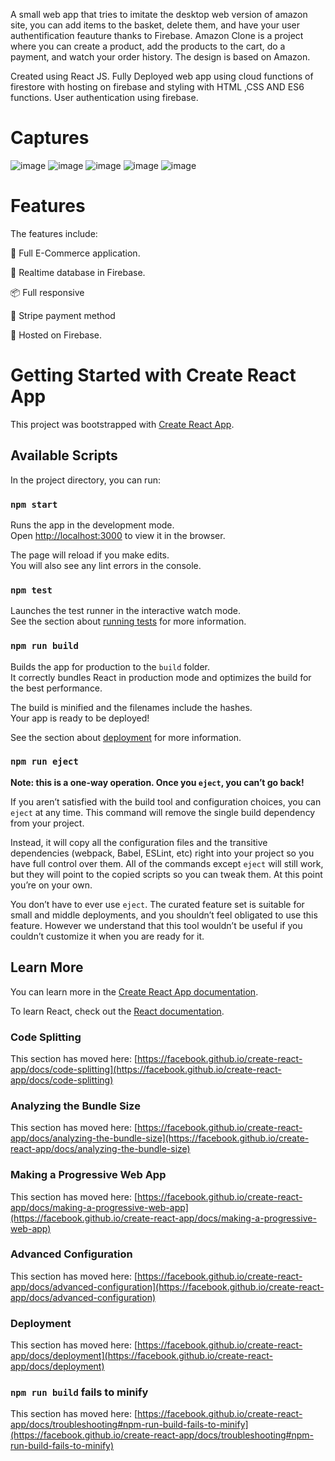 A small web app that tries to imitate the desktop web version of amazon site, you can add items to the basket, delete them, and have your user authentification feauture thanks to Firebase.
Amazon Clone is a project where you can create a product, add the products to the cart, do a payment, and watch your order history.
The design is based on Amazon.

Created using React JS.
Fully Deployed web app using cloud functions of firestore with hosting on firebase and styling with HTML ,CSS AND ES6 functions.
User authentication using firebase.

# Captures
![image](https://user-images.githubusercontent.com/83093603/116290472-1c40f080-a7b1-11eb-8aeb-ea9b887c2ec1.png)
![image](https://user-images.githubusercontent.com/83093603/116290546-324eb100-a7b1-11eb-8c7e-803f8a1560a8.png)
![image](https://user-images.githubusercontent.com/83093603/116290590-42ff2700-a7b1-11eb-853a-7521dfd34f1e.png)
![image](https://user-images.githubusercontent.com/83093603/116290628-4db9bc00-a7b1-11eb-9669-f4bafa6f27eb.png)
![image](https://user-images.githubusercontent.com/83093603/116290726-675b0380-a7b1-11eb-8dfe-7645ce998da8.png)

# Features
The features include:

📝 Full E-Commerce application.

📡 Realtime database in Firebase.

📦 Full responsive

💬 Stripe payment method

📡 Hosted on Firebase.

# Getting Started with Create React App

This project was bootstrapped with [Create React App](https://github.com/facebook/create-react-app).

## Available Scripts

In the project directory, you can run:

### `npm start`

Runs the app in the development mode.\
Open [http://localhost:3000](http://localhost:3000) to view it in the browser.

The page will reload if you make edits.\
You will also see any lint errors in the console.

### `npm test`

Launches the test runner in the interactive watch mode.\
See the section about [running tests](https://facebook.github.io/create-react-app/docs/running-tests) for more information.

### `npm run build`

Builds the app for production to the `build` folder.\
It correctly bundles React in production mode and optimizes the build for the best performance.

The build is minified and the filenames include the hashes.\
Your app is ready to be deployed!

See the section about [deployment](https://facebook.github.io/create-react-app/docs/deployment) for more information.

### `npm run eject`

**Note: this is a one-way operation. Once you `eject`, you can’t go back!**

If you aren’t satisfied with the build tool and configuration choices, you can `eject` at any time. This command will remove the single build dependency from your project.

Instead, it will copy all the configuration files and the transitive dependencies (webpack, Babel, ESLint, etc) right into your project so you have full control over them. All of the commands except `eject` will still work, but they will point to the copied scripts so you can tweak them. At this point you’re on your own.

You don’t have to ever use `eject`. The curated feature set is suitable for small and middle deployments, and you shouldn’t feel obligated to use this feature. However we understand that this tool wouldn’t be useful if you couldn’t customize it when you are ready for it.

## Learn More

You can learn more in the [Create React App documentation](https://facebook.github.io/create-react-app/docs/getting-started).

To learn React, check out the [React documentation](https://reactjs.org/).

### Code Splitting

This section has moved here: [https://facebook.github.io/create-react-app/docs/code-splitting](https://facebook.github.io/create-react-app/docs/code-splitting)

### Analyzing the Bundle Size

This section has moved here: [https://facebook.github.io/create-react-app/docs/analyzing-the-bundle-size](https://facebook.github.io/create-react-app/docs/analyzing-the-bundle-size)

### Making a Progressive Web App

This section has moved here: [https://facebook.github.io/create-react-app/docs/making-a-progressive-web-app](https://facebook.github.io/create-react-app/docs/making-a-progressive-web-app)

### Advanced Configuration

This section has moved here: [https://facebook.github.io/create-react-app/docs/advanced-configuration](https://facebook.github.io/create-react-app/docs/advanced-configuration)

### Deployment

This section has moved here: [https://facebook.github.io/create-react-app/docs/deployment](https://facebook.github.io/create-react-app/docs/deployment)

### `npm run build` fails to minify

This section has moved here: [https://facebook.github.io/create-react-app/docs/troubleshooting#npm-run-build-fails-to-minify](https://facebook.github.io/create-react-app/docs/troubleshooting#npm-run-build-fails-to-minify)
